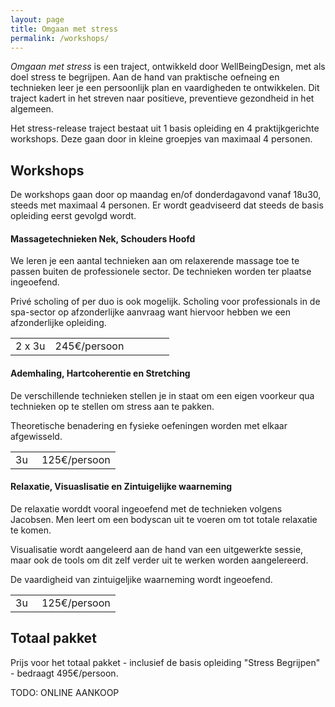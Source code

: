 ```yaml
---
layout: page
title: Omgaan met stress
permalink: /workshops/
---
```


<style>
  table.prijsinfo tr td:first-child {
    width:  25%;
  }
</style>

*Omgaan met stress* is een traject, ontwikkeld door WellBeingDesign, met als doel stress te begrijpen.
Aan de hand van praktische oefneing en technieken leer je een persoonlijk plan en vaardigheden te
ontwikkelen. Dit traject kadert in het streven naar positieve, preventieve gezondheid in het algemeen.

Het stress-release traject bestaat uit 1 basis opleiding en 4 praktijkgerichte workshops.
Deze gaan door in kleine groepjes van maximaal 4 personen.

<!--
## Stress begrijpen (basis opleiding)
<a name="basis"></a>
{%- include stress_begrijpen.html -%}
 -->

## Workshops

De workshops gaan door op maandag en/of donderdagavond vanaf 18u30, steeds
met maximaal 4 personen. Er wordt geadviseerd dat steeds de basis opleiding
eerst gevolgd wordt.

#### Massagetechnieken Nek, Schouders Hoofd

<a name="massage"></a>

We leren je een aantal technieken aan om relaxerende massage toe te passen
buiten de professionele sector. De technieken worden ter plaatse ingeoefend.

Privé scholing of per duo is ook mogelijk. Scholing voor professionals in
de spa-sector op afzonderlijke aanvraag want hiervoor hebben we een afzonderlijke opleiding.

<table class="prijsinfo">
  <tr>
    <td class="align-left">2 x 3u</td>
    <td class="align-right">245€/persoon</td>
  </tr>
</table>

#### Ademhaling, Hartcoherentie en Stretching

<a name="Ademhaling"></a>

De verschillende technieken stellen je in staat om een eigen voorkeur
qua technieken op te stellen om stress aan te pakken.

Theoretische benadering en fysieke oefeningen worden met elkaar afgewisseld.

<table class="prijsinfo">
  <tr>
    <td class="align-left">3u</td>
    <td class="align-right">125€/persoon</td>
  </tr>
</table>

#### Relaxatie, Visuaslisatie en Zintuigelijke waarneming

<a name="relaxatie"></a>

De relaxatie worddt vooral ingeoefend met de technieken volgens
Jacobsen. Men leert om een bodyscan uit te voeren om tot totale relaxatie
te komen.

Visualisatie wordt aangeleerd aan de hand van een uitgewerkte sessie,
maar ook de tools om dit zelf verder uit te werken worden aangelereerd.

De vaardigheid van zintuigeljike waarneming wordt ingeoefend.

<table class="prijsinfo">
  <tr>
    <td class="align-left">3u</td>
    <td class="align-right">125€/persoon</td>
  </tr>
</table>


## Totaal pakket

Prijs voor het totaal pakket - inclusief de basis opleiding "Stress Begrijpen" - bedraagt 495€/persoon.

TODO: ONLINE AANKOOP
